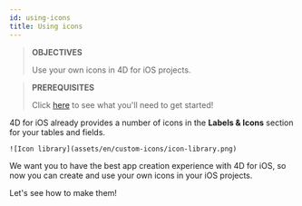 ```yaml
---
id: using-icons
title: Using icons
---
```


> **OBJECTIVES**
>
> Use your own icons in 4D for iOS projects.

>**PREREQUISITES**
>
>Click [here](prerequisites.html) to see what you'll need to get started!

4D for iOS already provides a number of icons in the **Labels & Icons** section for your tables and fields.

```![Icon library](assets/en/custom-icons/icon-library.png)```

We want you to have the best app creation experience with 4D for iOS, so now you can create and use your own icons in your iOS projects.

Let's see how to make them!
